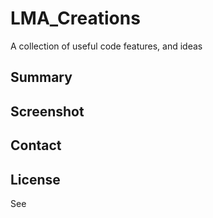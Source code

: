 # LMA_Creations
A collection of useful code features, and ideas

## Summary

## Screenshot

## Contact

## License

See

